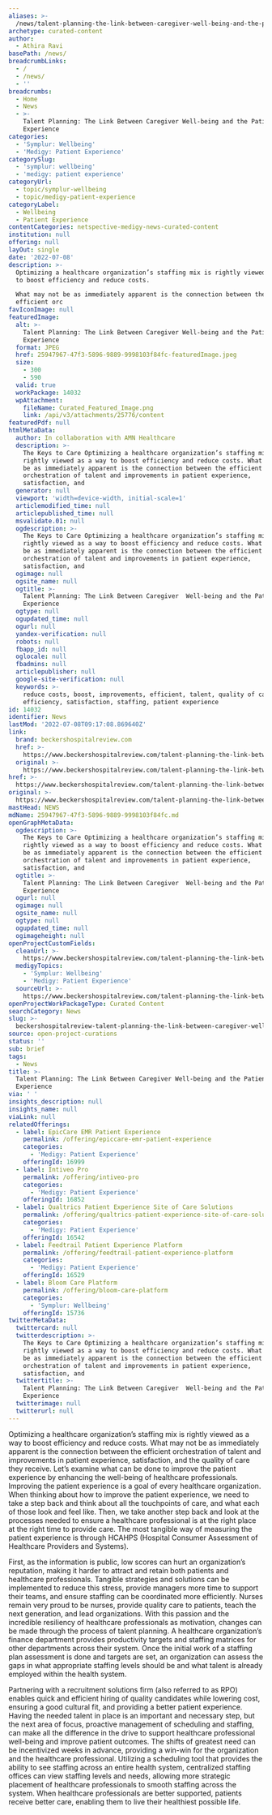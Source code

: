```yaml
---
aliases: >-
  /news/talent-planning-the-link-between-caregiver-well-being-and-the-patient-experience
archetype: curated-content
author:
  - Athira Ravi
basePath: /news/
breadcrumbLinks:
  - /
  - /news/
  - ''
breadcrumbs:
  - Home
  - News
  - >-
    Talent Planning: The Link Between Caregiver Well-being and the Patient
    Experience
categories:
  - 'Symplur: Wellbeing'
  - 'Medigy: Patient Experience'
categorySlug:
  - 'symplur: wellbeing'
  - 'medigy: patient experience'
categoryUrl:
  - topic/symplur-wellbeing
  - topic/medigy-patient-experience
categoryLabel:
  - Wellbeing
  - Patient Experience
contentCategories: netspective-medigy-news-curated-content
institution: null
offering: null
layOut: single
date: '2022-07-08'
description: >-
  Optimizing a healthcare organization’s staffing mix is rightly viewed as a way
  to boost efficiency and reduce costs.

  What may not be as immediately apparent is the connection between the
  efficient orc
favIconImage: null
featuredImage:
  alt: >-
    Talent Planning: The Link Between Caregiver Well-being and the Patient
    Experience
  format: JPEG
  href: 25947967-47f3-5896-9889-9998103f84fc-featuredImage.jpeg
  size:
    - 300
    - 590
  valid: true
  workPackage: 14032
  wpAttachment:
    fileName: Curated_Featured_Image.png
    link: /api/v3/attachments/25776/content
featuredPdf: null
htmlMetaData:
  author: In collaboration with AMN Healthcare
  description: >-
    The Keys to Care Optimizing a healthcare organization’s staffing mix is
    rightly viewed as a way to boost efficiency and reduce costs. What may not
    be as immediately apparent is the connection between the efficient
    orchestration of talent and improvements in patient experience,
    satisfaction, and
  generator: null
  viewport: 'width=device-width, initial-scale=1'
  articlemodified_time: null
  articlepublished_time: null
  msvalidate.01: null
  ogdescription: >-
    The Keys to Care Optimizing a healthcare organization’s staffing mix is
    rightly viewed as a way to boost efficiency and reduce costs. What may not
    be as immediately apparent is the connection between the efficient
    orchestration of talent and improvements in patient experience,
    satisfaction, and
  ogimage: null
  ogsite_name: null
  ogtitle: >-
    Talent Planning: The Link Between Caregiver  Well-being and the Patient
    Experience
  ogtype: null
  ogupdated_time: null
  ogurl: null
  yandex-verification: null
  robots: null
  fbapp_id: null
  oglocale: null
  fbadmins: null
  articlepublisher: null
  google-site-verification: null
  keywords: >-
    reduce costs, boost, improvements, efficient, talent, quality of care,
    efficiency, satisfaction, staffing, patient experience
id: 14032
identifier: News
lastMod: '2022-07-08T09:17:08.869640Z'
link:
  brand: beckershospitalreview.com
  href: >-
    https://www.beckershospitalreview.com/talent-planning-the-link-between-caregiver-well-being-and-the-patient-experience.html
  original: >-
    https://www.beckershospitalreview.com/talent-planning-the-link-between-caregiver-well-being-and-the-patient-experience.html
href: >-
  https://www.beckershospitalreview.com/talent-planning-the-link-between-caregiver-well-being-and-the-patient-experience.html
original: >-
  https://www.beckershospitalreview.com/talent-planning-the-link-between-caregiver-well-being-and-the-patient-experience.html
mastHead: NEWS
mdName: 25947967-47f3-5896-9889-9998103f84fc.md
openGraphMetaData:
  ogdescription: >-
    The Keys to Care Optimizing a healthcare organization’s staffing mix is
    rightly viewed as a way to boost efficiency and reduce costs. What may not
    be as immediately apparent is the connection between the efficient
    orchestration of talent and improvements in patient experience,
    satisfaction, and
  ogtitle: >-
    Talent Planning: The Link Between Caregiver  Well-being and the Patient
    Experience
  ogurl: null
  ogimage: null
  ogsite_name: null
  ogtype: null
  ogupdated_time: null
  ogimageheight: null
openProjectCustomFields:
  cleanUrl: >-
    https://www.beckershospitalreview.com/talent-planning-the-link-between-caregiver-well-being-and-the-patient-experience.html
  medigyTopics:
    - 'Symplur: Wellbeing'
    - 'Medigy: Patient Experience'
  sourceUrl: >-
    https://www.beckershospitalreview.com/talent-planning-the-link-between-caregiver-well-being-and-the-patient-experience.html
openProjectWorkPackageType: Curated Content
searchCategory: News
slug: >-
  beckershospitalreview-talent-planning-the-link-between-caregiver-well-being-and-the-patient-experience
source: open-project-curations
status: ''
sub: brief
tags:
  - News
title: >-
  Talent Planning: The Link Between Caregiver Well-being and the Patient
  Experience
via: ' '
insights_description: null
insights_name: null
viaLink: null
relatedOfferings:
  - label: EpicCare EMR Patient Experience
    permalink: /offering/epiccare-emr-patient-experience
    categories:
      - 'Medigy: Patient Experience'
    offeringId: 16999
  - label: Intiveo Pro
    permalink: /offering/intiveo-pro
    categories:
      - 'Medigy: Patient Experience'
    offeringId: 16852
  - label: Qualtrics Patient Experience Site of Care Solutions
    permalink: /offering/qualtrics-patient-experience-site-of-care-solutions
    categories:
      - 'Medigy: Patient Experience'
    offeringId: 16542
  - label: Feedtrail Patient Experience Platform
    permalink: /offering/feedtrail-patient-experience-platform
    categories:
      - 'Medigy: Patient Experience'
    offeringId: 16529
  - label: Bloom Care Platform
    permalink: /offering/bloom-care-platform
    categories:
      - 'Symplur: Wellbeing'
    offeringId: 15736
twitterMetaData:
  twittercard: null
  twitterdescription: >-
    The Keys to Care Optimizing a healthcare organization’s staffing mix is
    rightly viewed as a way to boost efficiency and reduce costs. What may not
    be as immediately apparent is the connection between the efficient
    orchestration of talent and improvements in patient experience,
    satisfaction, and
  twittertitle: >-
    Talent Planning: The Link Between Caregiver  Well-being and the Patient
    Experience
  twitterimage: null
  twitterurl: null
---
```

<p>Optimizing a healthcare organization’s staffing mix is rightly viewed as a way to boost efficiency and reduce costs.
What may not be as immediately apparent is the connection between the efficient orchestration of talent and improvements in patient experience, satisfaction, and the quality of care they receive.
Let’s examine what can be done to improve the patient experience by enhancing the well-being of healthcare professionals.
Improving the patient experience is a goal of every healthcare organization.
When thinking about how to improve the patient experience, we need to take a step back and think about all the touchpoints of care, and what each of those look and feel like.
Then, we take another step back and look at the processes needed to ensure a healthcare professional is at the right place at the right time to provide care.
The most tangible way of measuring the patient experience is through HCAHPS (Hospital Consumer Assessment of Healthcare Providers and Systems).
</p><p>First, as the information is public, low scores can hurt an organization’s reputation, making it harder to attract and retain both patients and healthcare professionals.
Tangible strategies and solutions can be implemented to reduce this stress, provide managers more time to support their teams, and ensure staffing can be coordinated more efficiently.
Nurses remain very proud to be nurses, provide quality care to patients, teach the next generation, and lead organizations.
With this passion and the incredible resiliency of healthcare professionals as motivation, changes can be made through the process of talent planning.
A healthcare organization’s finance department provides productivity targets and staffing matrices for other departments across their system.
Once the initial work of a staffing plan assessment is done and targets are set, an organization can assess the gaps in what appropriate staffing levels should be and what talent is already employed within the health system.
</p><p>Partnering with a recruitment solutions firm (also referred to as RPO) enables quick and efficient hiring of quality candidates while lowering cost, ensuring a good cultural fit, and providing a better patient experience.
Having the needed talent in place is an important and necessary step, but the next area of focus, proactive management of scheduling and staffing, can make all the difference in the drive to support healthcare professional well-being and improve patient outcomes.
The shifts of greatest need can be incentivized weeks in advance, providing a win-win for the organization and the healthcare professional.
Utilizing a scheduling tool that provides the ability to see staffing across an entire health system, centralized staffing offices can view staffing levels and needs, allowing more strategic placement of healthcare professionals to smooth staffing across the system.
When healthcare professionals are better supported, patients receive better care, enabling them to live their healthiest possible life.</p>